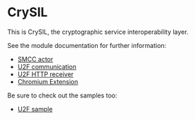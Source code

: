 # CrySIL

This is CrySIL, the cryptographic service interoperability layer.

See the module documentation for further information:
* [SMCC actor](./modules/actors/java/smcc/)
* [U2F communication](./modules/communications/java/u2f-commons/)
* [U2F HTTP receiver](./modules/communications/java/u2f-http-json-receiver/)
* [Chromium Extension](./modules/others/chromium/)

Be sure to check out the samples too:
* [U2F sample](./samples/u2f/)
